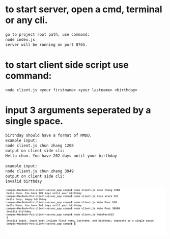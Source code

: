 
# to start server, open a cmd, terminal or any cli. 
    go to project root path, use command:
    node index.js
    server will be running on port 8765.
     
# to start client side script use command:
    node client.js <your firstname> <your lastname> <birthday>

# input 3 arguments seperated by a single space.
    birthday should have a format of MMDD.
    example input:
    node client.js chun zhang 1208
    output on client side cli:
    Hello chun. You have 202 days until your birthday
    
    example input:
    node client.js chun zhang 3949
    output on client side cli:
    invalid birthday
	 
![ScreenShot](/screenshot/screenshot.png)
